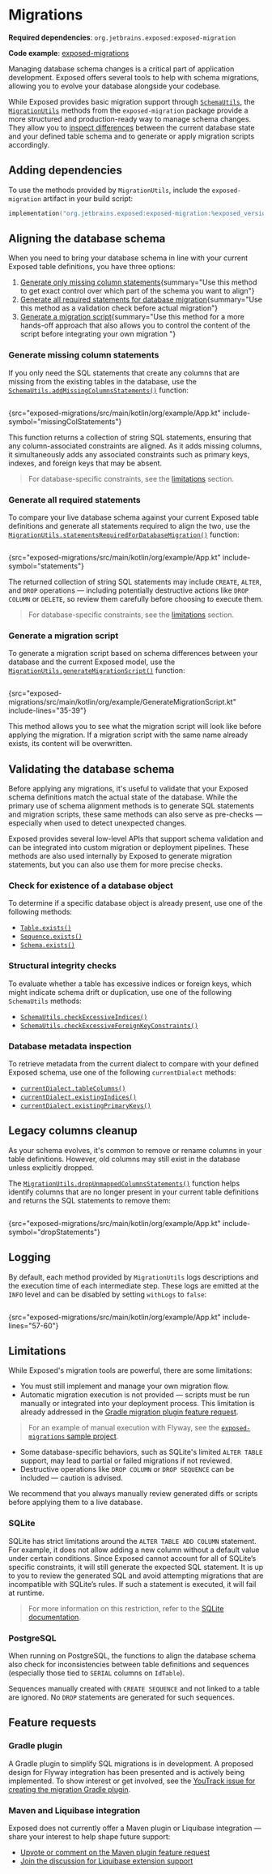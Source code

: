 <show-structure for="chapter,procedure" depth="2"/>

# Migrations

<tldr>
    <p>
        <b>Required dependencies</b>: <code>org.jetbrains.exposed:exposed-migration</code>
    </p>
    <p>
        <b>Code example</b>: <a href="https://github.com/JetBrains/Exposed/tree/main/documentation-website/Writerside/snippets/exposed-migrations">exposed-migrations</a>
    </p>
</tldr>

Managing database schema changes is a critical part of application development. Exposed offers several tools to help with schema migrations, allowing you to
evolve your database alongside your codebase.

While Exposed provides basic migration support through [`SchemaUtils`](https://jetbrains.github.io/Exposed/api/exposed-core/org.jetbrains.exposed.sql/-schema-utils/index.html),
the [`MigrationUtils`](https://jetbrains.github.io/Exposed/api/exposed-migration/[root]/-migration-utils/index.html) methods from the `exposed-migration` package
provide a more structured and production-ready way to manage schema changes. They allow you to [inspect differences](#aligning-the-database-schema) between the current
database state and your defined table schema and to generate or apply migration scripts accordingly.

## Adding dependencies

To use the methods provided by `MigrationUtils`, include the `exposed-migration` artifact in your build script:

```Kotlin
implementation("org.jetbrains.exposed:exposed-migration:%exposed_version%")
```

## Aligning the database schema

When you need to bring your database schema in line with your current Exposed table definitions, you have three options:

1. [Generate only missing column statements](#generate-missing-column-statements){summary="Use this method to get exact control over which part of the schema you want to align"}
2. [Generate all required statements for database migration](#generate-all-required-statements){summary="Use this method as a validation check before actual migration"}
3. [Generate a migration script](#generate-a-migration-script){summary="Use this method for a more hands-off approach that also allows you to control the content of the script before integrating your own migration "}

### Generate missing column statements

If you only need the SQL statements that create any columns that are missing from the existing
tables in the database, use the
[`SchemaUtils.addMissingColumnsStatements()`](https://jetbrains.github.io/Exposed/api/exposed-core/org.jetbrains.exposed.sql/-schema-utils/add-missing-columns-statements.html)
function:

```Kotlin
```
{src="exposed-migrations/src/main/kotlin/org/example/App.kt" include-symbol="missingColStatements"}

This function returns a collection of string SQL statements, ensuring that any column-associated constraints are aligned. As it adds missing columns, it
simultaneously adds any associated constraints such as primary keys, indexes, and foreign keys that may be absent.

> For database-specific constraints, see the [limitations](#limitations) section.

### Generate all required statements

To compare your live database schema against your current Exposed table definitions and generate all statements
required to align the two, use the
[`MigrationUtils.statementsRequiredForDatabaseMigration()`](https://jetbrains.github.io/Exposed/api/exposed-migration/[root]/-migration-utils/statements-required-for-database-migration.html)
function:

```Kotlin
```
{src="exposed-migrations/src/main/kotlin/org/example/App.kt" include-symbol="statements"}

The returned collection of string SQL statements may include `CREATE`, `ALTER`, and `DROP` operations — including potentially destructive actions like `DROP COLUMN`
or `DELETE`, so review them carefully before choosing to execute them.

> For database-specific constraints, see the [limitations](#limitations) section.

### Generate a migration script

To generate a migration script based on schema differences between your database and the current Exposed model, use the
[`MigrationUtils.generateMigrationScript()`](https://jetbrains.github.io/Exposed/api/exposed-migration/[root]/-migration-utils/generate-migration-script.html)
function:

```Kotlin
```
{src="exposed-migrations/src/main/kotlin/org/example/GenerateMigrationScript.kt" include-lines="35-39"}

This method allows you to see what the migration script will look like before applying the migration. If a migration script with the same name already exists,
its content will be overwritten.

## Validating the database schema

Before applying any migrations, it's useful to validate that your Exposed schema definitions match the actual state of the database. While the primary use of
schema alignment methods is to generate SQL statements and migration scripts, these same methods can also serve as pre-checks — especially when used to detect
unexpected changes.

Exposed provides several low-level APIs that support schema validation and can be integrated into custom migration or deployment pipelines. These methods are also
used internally by Exposed to generate migration statements, but you can also use them for more precise checks.

### Check for existence of a database object

To determine if a specific database object is already present, use one of the following methods:

- [`Table.exists()`](https://jetbrains.github.io/Exposed/api/exposed-core/org.jetbrains.exposed.sql/exists.html)
- [`Sequence.exists()`](https://jetbrains.github.io/Exposed/api/exposed-core/org.jetbrains.exposed.sql/-sequence/exists.html)
- [`Schema.exists()`](https://jetbrains.github.io/Exposed/api/exposed-core/org.jetbrains.exposed.sql/-schema/exists.html)

### Structural integrity checks

To evaluate whether a table has excessive indices or foreign keys, which might indicate schema drift or duplication, use one of the following `SchemaUtils` methods:

- [`SchemaUtils.checkExcessiveIndices()`](https://jetbrains.github.io/Exposed/api/exposed-core/org.jetbrains.exposed.sql/-schema-utils/check-excessive-indices.html)
- [`SchemaUtils.checkExcessiveForeignKeyConstraints()`](https://jetbrains.github.io/Exposed/api/exposed-core/org.jetbrains.exposed.sql/-schema-utils/check-excessive-foreign-key-constraints.html)

### Database metadata inspection

To retrieve metadata from the current dialect to compare with your defined Exposed schema, use one of the following `currentDialect` methods:

- [`currentDialect.tableColumns()`](https://jetbrains.github.io/Exposed/api/exposed-core/org.jetbrains.exposed.sql.vendors/-database-dialect/table-columns.html)
- [`currentDialect.existingIndices()`](https://jetbrains.github.io/Exposed/api/exposed-core/org.jetbrains.exposed.sql.vendors/-database-dialect/existing-indices.html)
- [`currentDialect.existingPrimaryKeys()`](https://jetbrains.github.io/Exposed/api/exposed-core/org.jetbrains.exposed.sql.vendors/-database-dialect/existing-primary-keys.html)

## Legacy columns cleanup

As your schema evolves, it's common to remove or rename columns in your table definitions. However, old columns may still exist in the database unless
explicitly dropped.

The [`MigrationUtils.dropUnmappedColumnsStatements()`](https://jetbrains.github.io/Exposed/api/exposed-migration/[root]/-migration-utils/drop-unmapped-columns-statements.html)
function helps identify columns that are no longer present in your current table definitions and returns the SQL statements to remove them:

```Kotlin
```
{src="exposed-migrations/src/main/kotlin/org/example/App.kt" include-symbol="dropStatements"}


## Logging

By default, each method provided by `MigrationUtils` logs descriptions and the execution time of each intermediate step. These logs are emitted at the `INFO` 
level and can be disabled by setting `withLogs` to `false`:

```Kotlin
```
{src="exposed-migrations/src/main/kotlin/org/example/App.kt" include-lines="57-60"}

## Limitations

While Exposed's migration tools are powerful, there are some limitations:

- You must still implement and manage your own migration flow.
- Automatic migration execution is not provided — scripts must be run manually or integrated into your deployment process. This limitation is already addressed in the 
[Gradle migration plugin feature request](#gradle-plugin).
> For an example of manual execution
> with Flyway, see the [`exposed-migrations` sample project](https://github.com/JetBrains/Exposed/tree/main/documentation-website/Writerside/snippets/exposed-migrations).
- Some database-specific behaviors, such as SQLite's limited `ALTER TABLE` support, may lead to partial or failed migrations if not reviewed.
- Destructive operations like `DROP COLUMN` or `DROP SEQUENCE` can be included — caution is advised.

We recommend that you always manually review generated diffs or scripts before applying them to a live database.

### SQLite

SQLite has strict limitations around the `ALTER TABLE ADD COLUMN` statement. For example, it does not allow adding a new column without a 
default value under certain conditions. Since Exposed cannot account for all of SQLite’s specific constraints, it will still generate the expected SQL statement. 
It is up to you to review the generated SQL and avoid attempting migrations that are incompatible with SQLite’s rules. If such a statement is executed, it will
fail at runtime.

> For more information on this restriction, refer to the [SQLite documentation](https://www.sqlite.org/lang_altertable.html#alter_table_add_column). 

### PostgreSQL

When running on PostgreSQL, the functions to align the database schema also check for inconsistencies between table definitions and sequences (especially those tied
to `SERIAL` columns on `IdTable`).

Sequences manually created with `CREATE SEQUENCE` and not linked to a table are ignored. No `DROP` statements are generated for such sequences.

## Feature requests

### Gradle plugin

A Gradle plugin to simplify SQL migrations is in development. A proposed design for Flyway integration has been presented and is actively being implemented. To show
interest or get involved, see the [YouTrack issue for creating the migration Gradle plugin](https://youtrack.jetbrains.com/issue/EXPOSED-755/Create-a-migration-Gradle-plugin).

### Maven and Liquibase integration

Exposed does not currently offer a Maven plugin or Liquibase integration — share your interest to help shape future support:

- [Upvote or comment on the Maven plugin feature request](https://youtrack.jetbrains.com/issue/EXPOSED-758/Create-a-migration-plugin-for-Maven-build-tool)
- [Join the discussion for Liquibase extension support](https://youtrack.jetbrains.com/issue/EXPOSED-757/Allow-use-of-migration-plugin-with-Liquibase)
